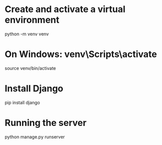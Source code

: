 # Create and activate a virtual environment
python -m venv venv

# On Windows: venv\Scripts\activate
source venv/bin/activate  

# Install Django
pip install django
# Running the server 
python manage.py runserver 